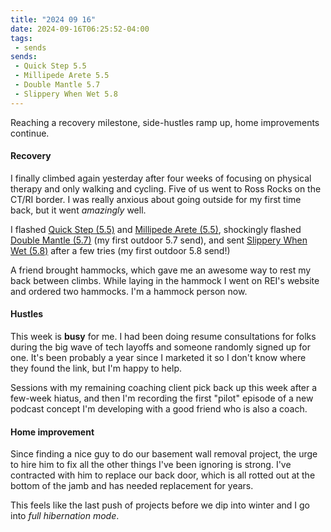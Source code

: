 ```yaml
---
title: "2024 09 16"
date: 2024-09-16T06:25:52-04:00
tags:
 - sends
sends:
 - Quick Step 5.5
 - Millipede Arete 5.5
 - Double Mantle 5.7
 - Slippery When Wet 5.8
---
```


Reaching a recovery milestone, side-hustles ramp up, home improvements continue.<!--more-->

#### Recovery

I finally climbed again yesterday after four weeks of focusing on physical
therapy and only walking and cycling. Five of us went to Ross Rocks on the CT/RI
border. I was really anxious about going outside for my first time back, but it
went *amazingly* well.

I flashed [Quick Step (5.5)][qs] and [Millipede Arete (5.5)][milli], shockingly
flashed [Double Mantle (5.7)][mantle] (my first outdoor 5.7 send), and sent
[Slippery When Wet (5.8)][slip] after a few tries (my first outdoor 5.8 send!)

[milli]: https://www.mountainproject.com/route/112051107/millipede-arete
[qs]: https://www.mountainproject.com/route/107852520/quick-step
[mantle]: https://www.mountainproject.com/route/107852589/double-mantle
[slip]: https://www.mountainproject.com/route/107852546/slippery-when-wet

A friend brought hammocks, which gave me an awesome way to rest my back between
climbs. While laying in the hammock I went on REI's website and ordered two
hammocks. I'm a hammock person now.

#### Hustles

This week is **busy** for me. I had been doing resume consultations for folks
during the big wave of tech layoffs and someone randomly signed up for one. It's
been probably a year since I marketed it so I don't know where they found the
link, but I'm happy to help.

Sessions with my remaining coaching client pick back up this week after a
few-week hiatus, and then I'm recording the first "pilot" episode of a new
podcast concept I'm developing with a good friend who is also a coach.

#### Home improvement

Since finding a nice guy to do our basement wall removal project, the urge to
hire him to fix all the other things I've been ignoring is strong. I've
contracted with him to replace our back door, which is all rotted out at the
bottom of the jamb and has needed replacement for years.

This feels like the last push of projects before we dip into winter and I go
into *full hibernation mode*.
